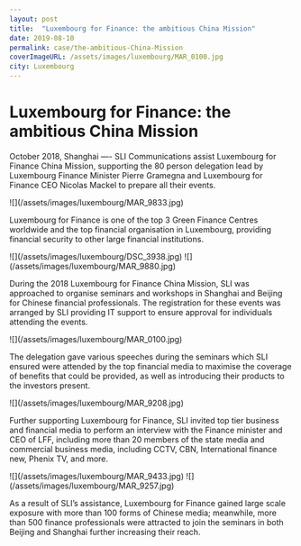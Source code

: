 ```yaml
---
layout: post
title:  "Luxembourg for Finance: the ambitious China Mission"
date: 2019-08-10
permalink: case/the-ambitious-China-Mission
coverImageURL: /assets/images/luxembourg/MAR_0100.jpg
city: Luxembourg
---
```

<h1>Luxembourg for Finance: the ambitious China Mission</h1>
<p>
October 2018, Shanghai —- SLI Communications assist Luxembourg for Finance China Mission, supporting the 80 person delegation lead by Luxembourg Finance Minister Pierre Gramegna and Luxembourg for Finance CEO Nicolas Mackel to prepare all their events.
</p>
![](/assets/images/luxembourg/MAR_9833.jpg)
<p>
Luxembourg for Finance is one of the top 3 Green Finance Centres worldwide and the top financial organisation in Luxembourg, providing financial security to other large financial institutions.
</p>
![](/assets/images/luxembourg/DSC_3938.jpg)
![](/assets/images/luxembourg/MAR_9880.jpg)
<p>
During the 2018 Luxembourg for Finance China Mission, SLI was approached to organise seminars and workshops in Shanghai and Beijing for Chinese financial professionals. The registration for these events was arranged by SLI providing IT support to ensure approval for individuals attending the events.
</p>
![](/assets/images/luxembourg/MAR_0100.jpg)
<p>
The delegation gave various speeches during the seminars which SLI ensured were attended by the top financial media to maximise the coverage of benefits that could be provided, as well as introducing their products to the investors present.
</p>
![](/assets/images/luxembourg/MAR_9208.jpg)
<p>
Further supporting Luxembourg for Finance, SLI invited top tier business and financial media to perform an interview with the Finance minister and CEO of LFF, including more than 20 members of the state media and commercial business media, including CCTV, CBN, International finance new, Phenix TV, and more.
</p>
![](/assets/images/luxembourg/MAR_9433.jpg)
![](/assets/images/luxembourg/MAR_9257.jpg)
<p>
As a result of SLI’s assistance, Luxembourg for Finance gained large scale exposure with more than 100 forms of Chinese media; meanwhile, more than 500 finance professionals
were attracted to join the seminars in both Beijing and Shanghai further increasing their reach.
</p>
